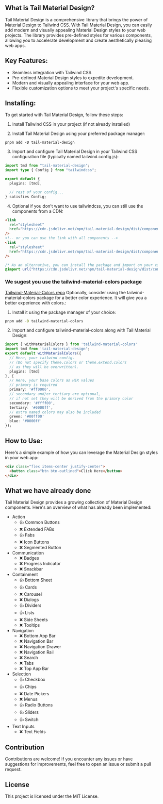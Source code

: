 ## What is Tail Material Design?

Tail Material Design is a comprehensive library that brings the power of Material Design to Tailwind CSS.
With Tail Material Design, you can easily add modern and visually appealing Material Design styles to
your web projects. The library provides pre-defined styles for various components, allowing you to
accelerate development and create aesthetically pleasing web apps.

## Key Features:

- Seamless integration with Tailwind CSS.
- Pre-defined Material Design styles to expedite development.
- Modern and visually appealing interface for your web app.
- Flexible customization options to meet your project's specific needs.

## Installing:

To get started with Tail Material Design, follow these steps:

1. Install Tailwind CSS in your project (if not already installed)

2. Install Tail Material Design using your preferred package manager:

```shell
pnpm add -D tail-material-design
```

3. Import and configure Tail Material Design in your Tailwind CSS configuration file (typically named tailwind.config.js):

```typescript ln
import tmd from "tail-material-design";
import type { Config } from "tailwindcss";

export default {
  plugins: [tmd],

  // rest of your config...
} satisfies Config;
```

4. Optional if you don't want to use tailwindcss, you can still use the components from a CDN:

```html
<link
  rel="stylesheet"
  href="https://cdn.jsdelivr.net/npm/tail-material-design/dist/components/<COMPONENT_NAME>.min.css"
/>
<!-- or you can use the link with all components -->
<link
  rel="stylesheet"
  href="https://cdn.jsdelivr.net/npm/tail-material-design/dist/components.min.css"
/>
```

```css
/* As an alternative, you can install the package and import on your css file */
@import url("https://cdn.jsdelivr.net/npm/tail-material-design/dist/components.min.css");
```

### We sugest you use the tailwind-material-colors package

[Tailwind-Material-Colors repo](https://github.com/JavierM42/tailwind-material-colors)
Optionally, consider using the tailwind-material-colors package for a better color experience.
It will give you a better experience with colors.:

1. Install it using the package manager of your choice:

```bash
pnpm add -D tailwind-material-colors
```

2. Import and configure tailwind-material-colors along with Tail Material Design:

```typescript ln
import { withMaterialColors } from 'tailwind-material-colors'
import tmd from 'tail-material-design';
export default withMaterialColors({
  // Here, your tailwind config.
  // (Do not specify theme.colors or theme.extend.colors 
  // as they will be overwritten).
  plugins: [tmd]
}, {
  // Here, your base colors as HEX values
  // primary is required
  primary: '#ff0000',
  // secondary and/or tertiary are optional, 
  // if not set they will be derived from the primary color
  secondary: '#ffff00',
  tertiary: '#0000ff',
  // extra named colors may also be included
  green: '#00ff00'
  blue: '#0000ff'
});
```

## How to Use:

Here's a simple example of how you can leverage the Material Design styles in your web app:

```html
<div class="flex items-center justify-center">
  <button class="btn btn-outlined">Click Here</button>
</div>
```

## What we have already done

Tail Material Design provides a growing collection of Material Design components. Here's an overview of what has already been implemented:

- Action
  - 👍 Common Buttons
  - ❌ Extended FABs
  - 👍 Fabs
  - ❌ Icon Buttons
  - ❌ Segmented Button
- Communication
  - ❌ Badges
  - ❌ Progress Indicator
  - ❌ Snackbar
- Containment
  - 👍 Bottom Sheet
  - 👍 Cards
  - ❌ Carousel
  - ❌ Dialogs
  - 👍 Dividers
  - 👍 Lists
  - ❌ Side Sheets
  - ❌ Tooltips
- Navigation
  - ❌ Bottom App Bar
  - ❌ Navigation Bar
  - ❌ Navigation Drawer
  - ❌ Navigation Rail
  - ❌ Search
  - ❌ Tabs
  - ❌ Top App Bar
- Selection
  - 👍 Checkbox
  - 👍 Chips
  - ❌ Date Pickers
  - ❌ Menus
  - 👍 Radio Buttons
  - 👍 Sliders
  - 👍 Switch
- Text Inputs
  - ❌ Text Fields

## Contribution

Contributions are welcome! If you encounter any issues or have suggestions for improvements, feel free to open an issue or submit a pull request.

## License

This project is licensed under the MIT License.
